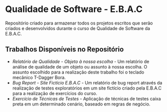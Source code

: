 # Qualidade de Software - E.B.A.C
Repositório criado para armazenar todos os projetos escritos que serão criados e desenvolvidos durante o curso de Qualidade de Software da E.B.A.C.

## Trabalhos Disponíveis no Repositório
* *Relatório de Qualidade - Objeto à nossa escolha* - Um relatório de análise de qualidade de um objeto ou assunto à nossa escolha. O assunto escolhido para a realização deste trabalho foi o teclado mecânico T-Dagger Bora.
* *Bug Report - Site Fictício E.B.A.C* - Um relatório de bug report através da realização de testes exploratórios em um site fictício criado pela E.B.A.C para a realização de exercícios do curso.
* *Exercício de Técnicas de Testes* - Aplicação de técnicas de testes caixa preta em um determinado cenário, baseado em regras de negócio.